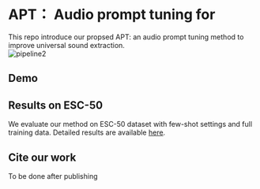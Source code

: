# APT： Audio prompt tuning for 
This repo introduce our propsed APT: an audio prompt tuning method to improve universal sound extraction. <br>
![pipeline2](https://github.com/redrabbit94/APT-USS/assets/29458099/51e0de38-f860-4016-bd83-b2550561f7bd)

## Demo

## Results on ESC-50
We evaluate our method on ESC-50 dataset with few-shot settings and full training data. Detailed results are available [here](https://github.com/redrabbit94/APT-USS/blob/main/Results-ESC50.csv).

## Cite our work
To be done after publishing
